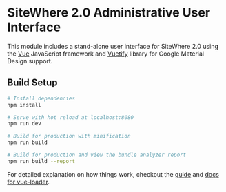 # SiteWhere 2.0 Administrative User Interface

This module includes a stand-alone user interface for SiteWhere 2.0 using the [Vue](https://vuejs.org/) 
JavaScript framework and [Vuetify](https://vuetifyjs.com/) library for Google Material Design support.

## Build Setup

``` bash
# Install dependencies
npm install

# Serve with hot reload at localhost:8080
npm run dev

# Build for production with minification
npm run build

# Build for production and view the bundle analyzer report
npm run build --report
```

For detailed explanation on how things work, checkout the [guide](http://vuejs-templates.github.io/webpack/) and [docs for vue-loader](http://vuejs.github.io/vue-loader).
